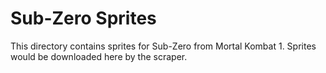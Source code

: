 # Sub-Zero Sprites

This directory contains sprites for Sub-Zero from Mortal Kombat 1.
Sprites would be downloaded here by the scraper.
